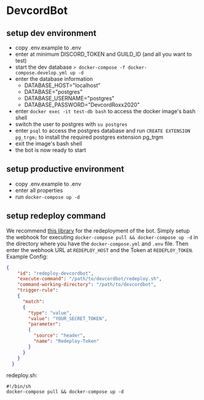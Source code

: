 # DevcordBot

## setup dev environment
- copy .env.example to .env
- enter at minimum DISCORD_TOKEN and GUILD_ID (and all you want to test)
- start the dev database `> docker-compose -f docker-compose.develop.yml up -d`
- enter the database information
  - DATABASE_HOST="localhost"
  - DATABASE="postgres"
  - DATABASE_USERNAME="postgres"
  - DATABASE_PASSWORD="DevcordRoxx2020"
- enter `docker exec -it test-db bash` to access the docker image's bash shell
- switch the user to postgres with `su postgres`
- enter `psql` to access the postgres database and run `CREATE EXTENSION pg_trgm;` to install the required postgres extension pg_trgm
- exit the image's bash shell
- the bot is now ready to start

## setup productive environment
- copy .env.example to .env
- enter all properties
- run `docker-compose up -d`

## setup redeploy command
We recommend [this library](https://github.com/adnanh/webhook) for the redeployment of the bot. Simply setup the 
webhook for executing `docker-compose pull && docker-compose up -d` in the directory where you have the 
`docker-compose.yml` and `.env` file. Then enter the webhook URL at `REDEPLOY_HOST` and the Token at `REDEPLOY_TOKEN`.
Example Config:
````json
{
    "id": "redeploy-devcordbot",
    "execute-command": "/path/to/devcordbot/redeploy.sh",
    "command-working-directory": "/path/to/devcordbot",
    "trigger-rule":
    {
      "match":
      {
        "type": "value",
        "value": "YOUR_SECRET_TOKEN",
        "parameter":
        {
          "source": "header",
          "name": "Redeploy-Token"
        }
      }
    }
  }
````
redeploy.sh:
```shell script
#!/bin/sh
docker-compose pull && docker-compose up -d
```
